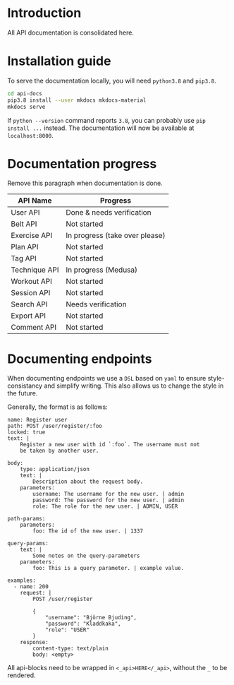 # Introduction

All API documentation is consolidated here.

# Installation guide

To serve the documentation locally, you will need `python3.8` and `pip3.8`.

```sh
cd api-docs
pip3.8 install --user mkdocs mkdocs-material
mkdocs serve
```

If `python --version` command reports `3.8`, you can probably use `pip install ...` instead.
The documentation will now be available at `localhost:8000`.

# Documentation progress

Remove this paragraph when documentation is done.

| API Name | Progress |
|--|--|
| User API      | Done & needs verification |
| Belt API      | Not started |
| Exercise API  | In progress (take over please) |
| Plan API      | Not started |
| Tag API       | Not started |
| Technique API | In progress (Medusa) |
| Workout API   | Not started |
| Session API   | Not started |
| Search API    | Needs verification |
| Export API    | Not started |
| Comment API   | Not started |

# Documenting endpoints

When documenting endpoints we use a `DSL` based on `yaml`
to ensure style-consistancy and simplify writing. This also allows us
to change the style in the future. 

Generally, the format is as follows:

```
name: Register user
path: POST /user/register/:foo
locked: true
text: |
    Register a new user with id `:foo`. The username must not
    be taken by another user.

body:
    type: application/json
    text: |
        Description about the request body.
    parameters:
        username: The username for the new user. | admin
        password: The password for the new user. | admin
        role: The role for the new user. | ADMIN, USER

path-params:
    parameters:
        foo: The id of the new user. | 1337

query-params:
    text: |
        Some notes on the query-parameters
    parameters:
        foo: This is a query parameter. | example value.

examples:
  - name: 200
    request: |
        POST /user/register

        {
            "username": "Björne Bjuding",
            "password": "Kladdkaka",
            "role": "USER"
        }
    response:
        content-type: text/plain
        body: <empty>
```

All api-blocks need to be wrapped in `<_api>HERE</_api>`, without the `_` to be rendered.
